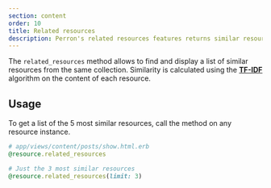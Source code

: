 ```yaml
---
section: content
order: 10
title: Related resources
description: Perron's related resources features returns similar resources as the current one using the TF-IDF algorithm.
---
```


The `related_resources` method allows to find and display a list of similar resources from the same collection. Similarity is calculated using the **[TF-IDF](https://en.wikipedia.org/wiki/Tf%E2%80%93idf)** algorithm on the content of each resource.


## Usage

To get a list of the 5 most similar resources, call the method on any resource instance.
```ruby
# app/views/content/posts/show.html.erb
@resource.related_resources

# Just the 3 most similar resources
@resource.related_resources(limit: 3)
```
